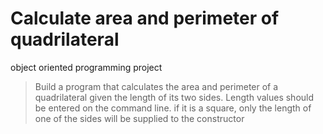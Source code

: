 # Calculate area and perimeter of quadrilateral

object oriented programming project

>Build a program that calculates the area and perimeter of a quadrilateral given the length of its two sides. Length values ​​should be entered on the command line. if it is a square, only the length of one of the sides will be supplied to the constructor
